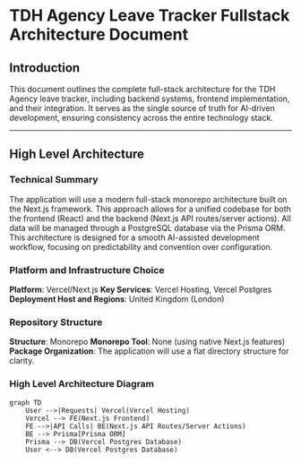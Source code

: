 # TDH Agency Leave Tracker Fullstack Architecture Document

## Introduction
This document outlines the complete full-stack architecture for the TDH Agency leave tracker, including backend systems, frontend implementation, and their integration. It serves as the single source of truth for AI-driven development, ensuring consistency across the entire technology stack.

---

## High Level Architecture

### Technical Summary
The application will use a modern full-stack monorepo architecture built on the Next.js framework. This approach allows for a unified codebase for both the frontend (React) and the backend (Next.js API routes/server actions). All data will be managed through a PostgreSQL database via the Prisma ORM. This architecture is designed for a smooth AI-assisted development workflow, focusing on predictability and convention over configuration.

### Platform and Infrastructure Choice
**Platform**: Vercel/Next.js
**Key Services**: Vercel Hosting, Vercel Postgres
**Deployment Host and Regions**: United Kingdom (London)

### Repository Structure
**Structure**: Monorepo
**Monorepo Tool**: None (using native Next.js features)
**Package Organization**: The application will use a flat directory structure for clarity.

### High Level Architecture Diagram
```mermaid
graph TD
    User -->|Requests| Vercel(Vercel Hosting)
    Vercel --> FE(Next.js Frontend)
    FE -->|API Calls| BE(Next.js API Routes/Server Actions)
    BE --> Prisma[Prisma ORM]
    Prisma --> DB(Vercel Postgres Database)
    User <--> DB(Vercel Postgres Database)